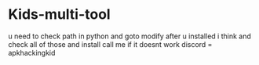# Kids-multi-tool
u need to check path in python and goto modify after u installed i think and check all of those and install call me if it doesnt work discord = apkhackingkid
